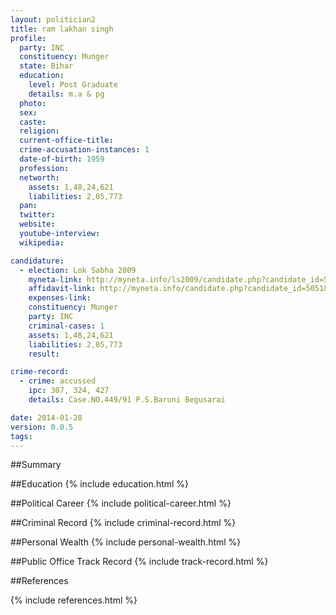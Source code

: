 ```yaml
---
layout: politician2
title: ram lakhan singh
profile: 
  party: INC
  constituency: Munger
  state: Bihar
  education: 
    level: Post Graduate
    details: m.a & pg
  photo: 
  sex: 
  caste: 
  religion: 
  current-office-title: 
  crime-accusation-instances: 1
  date-of-birth: 1959
  profession: 
  networth: 
    assets: 1,48,24,621
    liabilities: 2,05,773
  pan: 
  twitter: 
  website: 
  youtube-interview: 
  wikipedia: 

candidature: 
  - election: Lok Sabha 2009
    myneta-link: http://myneta.info/ls2009/candidate.php?candidate_id=5051
    affidavit-link: http://myneta.info/candidate.php?candidate_id=5051&scan=original
    expenses-link: 
    constituency: Munger 
    party: INC
    criminal-cases: 1
    assets: 1,48,24,621
    liabilities: 2,05,773
    result:  

crime-record: 
  - crime: accussed
    ipc: 307, 324, 427
    details: Case.NO.449/91 P.S.Baruni Begusarai 

date: 2014-01-28
version: 0.0.5
tags: 
---
```

##Summary


##Education
{% include education.html %}


##Political Career
{% include political-career.html %}


##Criminal Record
{% include criminal-record.html %}


##Personal Wealth
{% include personal-wealth.html %}


##Public Office Track Record
{% include track-record.html %}


##References


{% include references.html %}
